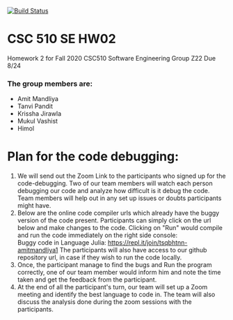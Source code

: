 [![Build Status](https://travis-ci.org/AmitMandliya/gameOfLife.svg?branch=master)](https://travis-ci.org/AmitMandliya/gameOfLife)

# CSC 510 SE HW02
Homework 2 for Fall 2020 CSC510 Software Engineering Group Z22
Due 8/24

### The group members are:
* Amit Mandliya
* Tanvi Pandit
* Krissha Jirawla
* Mukul Vashist
* Himol

# Plan for the code debugging:

1. We will send out the Zoom Link to the participants who signed up for the code-debugging. Two of our team members will watch each person debugging our code and analyze how difficult is it debug the code. Team members will help out in any set up issues or doubts participants might have.
2. Below are the online code compiler urls which already have the buggy version of the code present. Participants can simply click on the url below and make changes to the code. Clicking on "Run" would compile and run the code immediately on the right side console:<br>
Buggy code in Language Julia: https://repl.it/join/tsqbhtnn-amitmandliya1
The participants will also have access to our github repository url, in case if they wish to run the code locally.
3. Once, the participant manage to find the bugs and Run the program correctly, one of our team member would inform him and note the time taken and get the feedback from the participant.
4. At the end of all the participant's turn, our team will set up a Zoom meeting and identify the best language to code in. The team will also discuss the analysis done during the zoom sessions with the participants.
